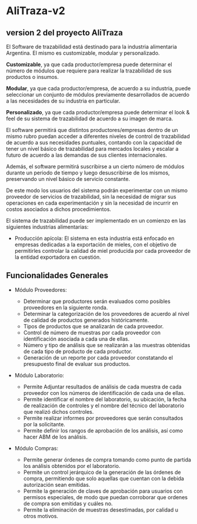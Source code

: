# AliTraza-v2
## version 2 del proyecto AliTraza

El Software de trazabilidad está destinado para la industria alimentaria Argentina. 
El mismo es customizable, modular y personalizado.

**Customizable**, ya que cada productor/empresa puede determinar el número de módulos que requiere para realizar la trazabilidad de sus productos o insumos.

**Modular**, ya que cada productor/empresa, de acuerdo a su industria, puede seleccionar un conjunto de módulos previamente desarrollados de acuerdo a las necesidades de su industria en particular.

**Personalizado**, ya que cada productor/empresa puede determinar el look & feel de su sistema de trazabilidad de acuerdo a su imagen de marca.

El software permitirá que distintos productores/empresas dentro de un mismo rubro puedan acceder a diferentes niveles de control de trazabilidad de acuerdo a sus necesidades puntuales, contando con la capacidad de tener un nivel básico de trazabilidad para mercados locales y escalar a futuro de acuerdo a las demandas de sus clientes internacionales.

Además, el software permitirá suscribirse a un cierto número de módulos durante un periodo de tiempo y luego desuscribirse de los mismos, preservando un nivel básico de servicio constante. 

De este modo los usuarios del sistema podrán experimentar con un mismo proveedor de servicios de trazabilidad, sin la necesidad de migrar sus operaciones en cada experimentación y sin la necesidad de incurrir en costos asociados a dichos procedimientos. 

El sistema de trazabilidad puede ser implementado en un comienzo en las siguientes industrias alimentarias:

- Producción apícola:
El sistema en esta industria está enfocado en empresas dedicadas a la exportación de mieles, con el objetivo de permitirles controlar la calidad de miel producida por cada proveedor de la entidad exportadora en cuestión.


## Funcionalidades Generales
   - Módulo Proveedores:
     - Determinar que productores serán evaluados como posibles proveedores en la siguiente ronda.
     - Determinar la categorización de los proveedores de acuerdo al nivel de calidad de productos generados históricamente.
     - Tipos de productos que se analizarán de cada proveedor.
     - Control de número de muestras por cada proveedor con identificación asociada a cada una de ellas.
     - Número y tipo de análisis que se realizarán a las muestras obtenidas de cada tipo de producto de cada productor.
     - Generación de un reporte por cada proveedor constatando el presupuesto final de evaluar sus productos.
     
   - Módulo Laboratorio:
      - Permite Adjuntar resultados de análisis de cada muestra de cada proveedor con los números de identificación de cada una de ellas.
      - Permite identificar el nombre del laboratorio, su ubicación, la fecha de realización de controles y el nombre del técnico del laboratorio que realizó dichos controles.
      - Permite realizar informes por proveedores que serán consultados por la solicitante.
      - Permite definir los rangos de aprobación de los análisis, así como hacer ABM de los análisis.
      
   - Módulo Compras:
     - Permite generar órdenes de compra tomando como punto de partida los análisis obtenidos por el laboratorio.
     - Permite un control jerárquico de la generación de las órdenes de compra, permitiendo que solo aquellas que cuentan con la debida autorización sean emitidas.
     - Permite la generación de claves de aprobación para usuarios con permisos especiales, de modo que puedan corroborar que ordenes de compra son emitidas y cuáles no.
     - Permite la eliminación de muestras desestimadas, por calidad u otros motivos.

